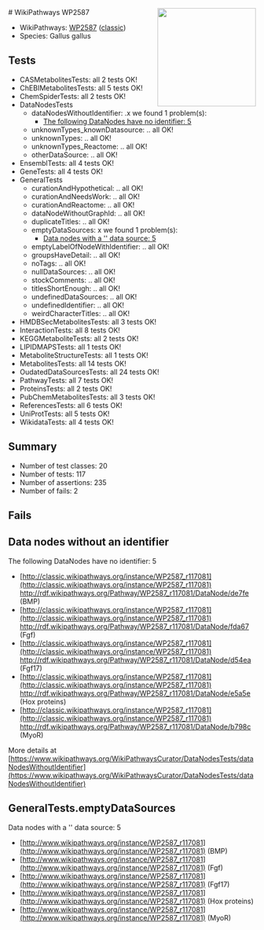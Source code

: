 <img style="float: right; width: 200px" src="https://upload.wikimedia.org/wikipedia/commons/thumb/8/83/Wplogo_with_text_500.png/640px-Wplogo_with_text_500.png" />
# WikiPathways WP2587

* WikiPathways: [WP2587](https://wikipathways.org/pathways/WP2587) ([classic](https://classic.wikipathways.org/instance/WP2587))
* Species: Gallus gallus
## Tests
* CASMetabolitesTests: all 2 tests OK!
* ChEBIMetabolitesTests: all 5 tests OK!
* ChemSpiderTests: all 2 tests OK!
* DataNodesTests
    * dataNodesWithoutIdentifier: .x we found 1 problem(s):
        * [The following DataNodes have no identifier: 5](#d2d32fa4)
    * unknownTypes_knownDatasource: .. all OK!
    * unknownTypes: .. all OK!
    * unknownTypes_Reactome: .. all OK!
    * otherDataSource: .. all OK!
* EnsemblTests: all 4 tests OK!
* GeneTests: all 4 tests OK!
* GeneralTests
    * curationAndHypothetical: .. all OK!
    * curationAndNeedsWork: .. all OK!
    * curationAndReactome: .. all OK!
    * dataNodeWithoutGraphId: .. all OK!
    * duplicateTitles: .. all OK!
    * emptyDataSources: x we found 1 problem(s):
        * [Data nodes with a '' data source: 5](#3d121fd0)
    * emptyLabelOfNodeWithIdentifier: .. all OK!
    * groupsHaveDetail: .. all OK!
    * noTags: .. all OK!
    * nullDataSources: .. all OK!
    * stockComments: .. all OK!
    * titlesShortEnough: .. all OK!
    * undefinedDataSources: .. all OK!
    * undefinedIdentifier: .. all OK!
    * weirdCharacterTitles: .. all OK!
* HMDBSecMetabolitesTests: all 3 tests OK!
* InteractionTests: all 8 tests OK!
* KEGGMetaboliteTests: all 2 tests OK!
* LIPIDMAPSTests: all 1 tests OK!
* MetaboliteStructureTests: all 1 tests OK!
* MetabolitesTests: all 14 tests OK!
* OudatedDataSourcesTests: all 24 tests OK!
* PathwayTests: all 7 tests OK!
* ProteinsTests: all 2 tests OK!
* PubChemMetabolitesTests: all 3 tests OK!
* ReferencesTests: all 6 tests OK!
* UniProtTests: all 5 tests OK!
* WikidataTests: all 4 tests OK!


## Summary

* Number of test classes: 20
* Number of tests: 117
* Number of assertions: 235
* Number of fails: 2

## Fails

<a name="d2d32fa4" />

## Data nodes without an identifier

The following DataNodes have no identifier: 5

* [http://classic.wikipathways.org/instance/WP2587_r117081](http://classic.wikipathways.org/instance/WP2587_r117081) http://rdf.wikipathways.org/Pathway/WP2587_r117081/DataNode/de7fe (BMP)
* [http://classic.wikipathways.org/instance/WP2587_r117081](http://classic.wikipathways.org/instance/WP2587_r117081) http://rdf.wikipathways.org/Pathway/WP2587_r117081/DataNode/fda67 (Fgf)
* [http://classic.wikipathways.org/instance/WP2587_r117081](http://classic.wikipathways.org/instance/WP2587_r117081) http://rdf.wikipathways.org/Pathway/WP2587_r117081/DataNode/d54ea (Fgf17)
* [http://classic.wikipathways.org/instance/WP2587_r117081](http://classic.wikipathways.org/instance/WP2587_r117081) http://rdf.wikipathways.org/Pathway/WP2587_r117081/DataNode/e5a5e (Hox proteins)
* [http://classic.wikipathways.org/instance/WP2587_r117081](http://classic.wikipathways.org/instance/WP2587_r117081) http://rdf.wikipathways.org/Pathway/WP2587_r117081/DataNode/b798c (MyoR)


More details at [https://www.wikipathways.org/WikiPathwaysCurator/DataNodesTests/dataNodesWithoutIdentifier](https://www.wikipathways.org/WikiPathwaysCurator/DataNodesTests/dataNodesWithoutIdentifier)

<a name="3d121fd0" />

## GeneralTests.emptyDataSources

Data nodes with a '' data source: 5

* [http://www.wikipathways.org/instance/WP2587_r117081](http://www.wikipathways.org/instance/WP2587_r117081) (BMP)
* [http://www.wikipathways.org/instance/WP2587_r117081](http://www.wikipathways.org/instance/WP2587_r117081) (Fgf)
* [http://www.wikipathways.org/instance/WP2587_r117081](http://www.wikipathways.org/instance/WP2587_r117081) (Fgf17)
* [http://www.wikipathways.org/instance/WP2587_r117081](http://www.wikipathways.org/instance/WP2587_r117081) (Hox proteins)
* [http://www.wikipathways.org/instance/WP2587_r117081](http://www.wikipathways.org/instance/WP2587_r117081) (MyoR)


